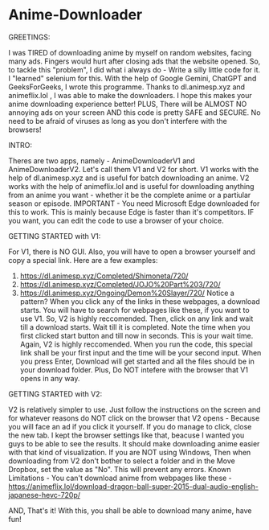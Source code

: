 # Anime-Downloader

GREETINGS:

I was TIRED of downloading anime by myself on random websites, facing many ads. Fingers would hurt after closing ads that the website opened.
So, to tackle this "problem", I did what i always do - Write a silly little code for it. 
I "learned" selenium for this. With the help of Google Gemini, ChatGPT and GeeksForGeeks, I wrote this programme.
Thanks to dl.animesp.xyz and animeflix.lol , I was able to make the downloaders.
I hope this makes your anime downloading experience better!
PLUS, There will be ALMOST NO annoying ads on your screen AND this code is pretty SAFE and SECURE. No need to be afraid of viruses as long as you don't interfere with the browsers!

INTRO:

Theres are two apps, namely - AnimeDownloaderV1 and AnimeDownloaderV2. Let's call them V1 and V2 for short.
V1 works with the help of dl.animesp.xyz and is useful for batch downloading an anime.
V2 works with the help of animeflix.lol and is useful for downloading anything from an anime you want - whether it be the complete anime or a partiular season or episode.
IMPORTANT - You need Microsoft Edge downloaded for this to work. This is mainly because Edge is faster than it's competitors. IF you want, you can edit the code to use a browser of your choice.

GETTING STARTED with V1:

For V1, there is NO GUI. Also, you will have to open a browser yourself and copy a special link. Here are a few examples:
1) https://dl.animesp.xyz/Completed/Shimoneta/720/
2) https://dl.animesp.xyz/Completed/JOJO%20Part%203/720/
3) https://dl.animesp.xyz/Ongoing/Demon%20Slayer/720/
Notice a pattern? When you click any of the links in these webpages, a download starts. You will have to search for webpages like these, if you want to use V1. So, V2 is highly reccomended.
Then, click on any link and wait till a download starts. Wait till it is completed. Note the time when you first clicked start button and till now in seconds. This is your wait time.
Again, V2 is highly reccomended.
When you run the code, this special link shall be your first input and the time will be your second input.
When you press Enter, Download will get started and all the files should be in your download folder.
Plus, Do NOT intefere with the browser that V1 opens in any way.

GETTING STARTED with V2:

V2 is relatively simpler to use. Just follow the instructions on the screen and for whatever reasons do NOT click on the browser that V2 opens -  Because you will face an ad if you click it yourself.
If you do manage to click, close the new tab. I kept the browser settings like that, beacuse I wanted you guys to be able to see the results.
It should make downloading anime easier with that kind of visualization.
If you are NOT using Windows, Then when downloading from V2 don't bother to select a folder and in the Move Dropbox, set the value as "No". This will prevent any errors.
Known Limitations - You can't download anime from webpages like these - https://animeflix.lol/download-dragon-ball-super-2015-dual-audio-english-japanese-hevc-720p/

AND, That's it! With this, you shall be able to download many anime, have fun!
